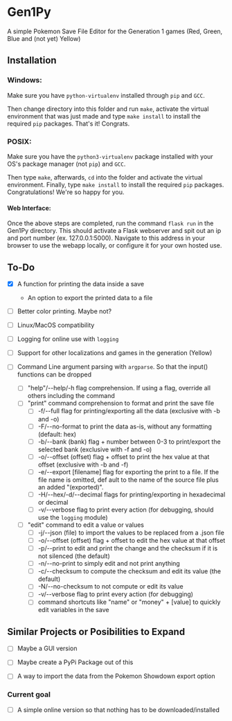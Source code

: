 # Gen1Py

A simple Pokemon Save File Editor for the Generation 1 games (Red, Green, Blue and (not yet) Yellow)

## Installation

### Windows:
Make sure you have `python-virtualenv` installed through `pip` and `GCC`.

Then change directory into this folder and run `make`, activate the virtual environment that was just made and type `make install` to install the required `pip` packages. That's it! Congrats.

### POSIX:
Make sure you have the `python3-virtualenv` package installed with your OS's package manager (not `pip`) and `GCC`.

Then type `make`, afterwards, `cd` into the folder and activate the virtual environment. Finally, type `make install` to install the required `pip` packages. Congratulations! We're so happy for you.

#### Web Interface:
Once the above steps are completed, run the command `flask run` in the Gen1Py directory. This should activate a Flask webserver and spit out an ip and port number (ex. 127.0.0.1:5000). Navigate to this address in your browser to use the webapp locally, or configure it for your own hosted use. 

## To-Do

+ [x] A function for printing the data inside a save

  + An option to export the printed data to a file
+ [ ] Better color printing. Maybe not?

+ [ ] Linux/MacOS compatibility

+ [ ] Logging for online use with `logging`

+ [ ] Support for other localizations and games in the generation (Yellow)

+ [ ] Command Line argument parsing with `argparse`. So that the input() functions can be dropped

  + [ ] "help"/--help/-h flag comprehension. If using a flag, override all others including the command
  + [ ] "print" command comprehension to format and print the save file
    + [ ] -f/--full flag for printing/exporting all the data (exclusive with -b and -o)
    + [ ] -F/--no-format to print the data as-is, without any formatting (default: hex)
    + [ ] -b/--bank (bank) flag + number between 0-3 to print/export the selected bank (exclusive with -f and -o)
    + [ ] -o/--offset (offset) flag + offset to print the hex value at that offset (exclusive with -b and -f)
    + [ ] -e/--export [filename] flag for exporting the print to a file. If the file name is omitted, def ault to the name of the source file plus an added "(exported)".
    + [ ] -H/--hex/-d/--decimal flags for printing/exporting in hexadecimal or decimal
    + [ ] -v/--verbose flag to print every action (for debugging, should use the `logging` module)
  + [ ] "edit" command to edit a value or values
    + [ ] -j/--json (file) to import the values to be replaced from a .json file
    + [ ] -o/--offset (offset) flag + offset to edit the hex value at that offset
    + [ ] -p/--print to edit and print the change and the checksum if it is not silenced (the default)
    + [ ] -n/--no-print to simply edit and not print anything
    + [ ] -c/--checksum to compute the checksum and edit its value (the default)
    + [ ] -N/--no-checksum to not compute or edit its value
    + [ ] -v/--verbose flag to print every action (for debugging)
    + [ ] command shortcuts like "name" or "money" + [value] to quickly edit variables in the save

## Similar Projects or Posibilities to Expand

+ [ ] Maybe a GUI version

+ [ ] Maybe create a PyPi Package out of this

+ [ ] A way to import the data from the Pokemon Showdown export option

### Current goal

+ [ ] A simple online version so that nothing has to be downloaded/installed
